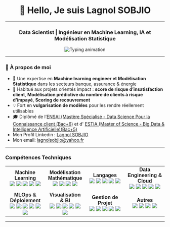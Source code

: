 <h1 align="center">👋 Hello, Je suis Lagnol SOBJIO</h1>

---

<h3 align="center">Data Scientist | Ingénieur en Machine Learning, IA et Modélisation Statistique</h3>

<div align="center">
  <img src="https://readme-typing-svg.herokuapp.com?font=Fira+Code&weight=900&size=15&pause=50&color=00ADB5&center=true&vCenter=true&multiline=true&width=1000&lines=🧠+Machine+Learning+%7C+Deep+Learning+%7C+MLOps+%7C+Scoring+%7C+Data+Storytelling;+CI%2FCD+%7C+API+FastAPI+%7C+Streamlit...()" alt="Typing animation" />
</div>


---

### 🌱 À propos de moi

- 🎯 Une expertise en **Machine learning engineer et Modélisation Statistique** dans les secteurs banque, assurance & énergie
- 🤝 Habitué aux projets orientés impact : **score de risque d’insatisfaction client**, **Modélisation prédictive du nombre de clients à risque d’impayé**, **Scoring de recouvrement**
- 💡 Fort en **vulgarisation de modèles** pour les rendre réellement utilisables
- 🎓 Diplômé  de l’[ENSAI (Mastère Spécialisé - Data Science Pour la Connaissance client (Bac+6)](https://ensai.fr/mastere-specialise-data-science-pour-la-connaissance-client/) et d' [ESTIA (Master of Science - Big Data & Intelligence Artificielle)(Bac+5)](https://www.estia.fr/formations/master/masteres-specialises/msc-master-of-science-bihar-big-data-ai/)
- Mon Profil Linkedin :    [Lagnol SOBJIO](https://www.linkedin.com/in/lagnol-sobjio)
- Mon email:  lagnolsobjio@yahoo.fr

---


<h3>Compétences Techniques</h3>

<table align="center" style="width: 100%; text-align: center; font-family: sans-serif;">
  <tr>
    <td width="25%">
      <strong>Machine Learning</strong><br>
      <img src="https://img.shields.io/badge/scikit--learn-F7931E?style=for-the-badge&logo=scikit-learn&logoColor=white">
      <img src="https://img.shields.io/badge/XGBoost-ensemble-E53935?style=for-the-badge">
      <img src="https://img.shields.io/badge/LightGBM-boosting-4CAF50?style=for-the-badge">
      <img src="https://img.shields.io/badge/TensorFlow-FF6F00?style=for-the-badge&logo=TensorFlow&logoColor=white">
      <img src="https://img.shields.io/badge/PyTorch-EE4C2C?style=for-the-badge&logo=PyTorch&logoColor=white">
    </td>
    <td width="25%">
      <strong>Modélisation Mathématique</strong><br>
      <img src="https://img.shields.io/badge/ARIMA-Time_Series-007ACC?style=for-the-badge">
      <img src="https://img.shields.io/badge/Optimisation-Mathématique-009688?style=for-the-badge">
      <img src="https://img.shields.io/badge/Bayesien-Inférence-FF5722?style=for-the-badge">
      <img src="https://img.shields.io/badge/MCMC-Probabilistic-9C27B0?style=for-the-badge">
    </td>
    <td width="25%">
      <strong>Langages</strong><br>
      <img src="https://img.shields.io/badge/Python-3670A0?style=for-the-badge&logo=python&logoColor=ffdd54">
      <img src="https://img.shields.io/badge/R-276DC3?style=for-the-badge&logo=r&logoColor=white">
      <img src="https://img.shields.io/badge/SQL-07405e?style=for-the-badge&logo=postgresql&logoColor=white">
      <img src="https://img.shields.io/badge/Bash-4EAA25?style=for-the-badge&logo=gnubash&logoColor=white">
      <img src="https://img.shields.io/badge/PySpark-BigData-E25A1C?style=for-the-badge&logo=apachespark&logoColor=white">
    </td>
    <td width="25%">
      <strong>Data Engineering & Cloud</strong><br>
      <img src="https://img.shields.io/badge/AWS-FF9900?style=for-the-badge&logo=amazonaws&logoColor=white">
      <img src="https://img.shields.io/badge/Snowflake-56B9EB?style=for-the-badge&logo=snowflake&logoColor=white">
      <img src="https://img.shields.io/badge/Spark-E25A1C?style=for-the-badge&logo=apachespark&logoColor=white">
      <img src="https://img.shields.io/badge/Hadoop-66CCFF?style=for-the-badge&logo=apachehadoop&logoColor=white">
      <img src="https://img.shields.io/badge/GCP-4285F4?style=for-the-badge&logo=googlecloud&logoColor=white">
    </td>
  </tr>
  <tr>
    <td>
      <strong>MLOps & Déploiement</strong><br>
      <img src="https://img.shields.io/badge/FastAPI-009688?style=for-the-badge">
      <img src="https://img.shields.io/badge/Docker-2496ED?style=for-the-badge&logo=docker&logoColor=white">
      <img src="https://img.shields.io/badge/Airflow-017CEE?style=for-the-badge&logo=apacheairflow&logoColor=white">
      <img src="https://img.shields.io/badge/Streamlit-F14C8D?style=for-the-badge&logo=streamlit&logoColor=white">
      <img src="https://img.shields.io/badge/MLflow-F65E3B?style=for-the-badge">
      <img src="https://img.shields.io/badge/Kubernetes-326CE5?style=for-the-badge&logo=kubernetes&logoColor=white">
    </td>
    <td>
      <strong>Visualisation & BI</strong><br>
      <img src="https://img.shields.io/badge/PowerBI-F2C811?style=for-the-badge&logo=powerbi&logoColor=white">
      <img src="https://img.shields.io/badge/Tableau-E97627?style=for-the-badge&logo=tableau&logoColor=white">
      <img src="https://img.shields.io/badge/Matplotlib-11557C?style=for-the-badge">
      <img src="https://img.shields.io/badge/Seaborn-4C72B0?style=for-the-badge">
      <img src="https://img.shields.io/badge/Plotly-3F4F75?style=for-the-badge">
      <img src="https://img.shields.io/badge/Dash-119DFF?style=for-the-badge">
    </td>
    <td>
      <strong>Gestion de Projet</strong><br>
      <img src="https://img.shields.io/badge/Agile/Scrum-795548?style=for-the-badge">
      <img src="https://img.shields.io/badge/Git-F05032?style=for-the-badge&logo=git&logoColor=white">
      <img src="https://img.shields.io/badge/CI/CD-0A66C2?style=for-the-badge">
      <img src="https://img.shields.io/badge/Markdown-000000?style=for-the-badge&logo=markdown&logoColor=white">
      <img src="https://img.shields.io/badge/Sphinx-3C3C3C?style=for-the-badge">
    </td>
    <td>
      <strong>Autres</strong><br>
      <img src="https://img.shields.io/badge/Data_Governance-607D8B?style=for-the-badge">
      <img src="https://img.shields.io/badge/ML_Lifecycle-3E4E88?style=for-the-badge">
      <img src="https://img.shields.io/badge/DVC-945DD6?style=for-the-badge">
      <img src="https://img.shields.io/badge/ONNX-005CED?style=for-the-badge">
    </td>
  </tr>
</table>




---




